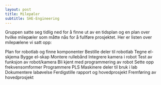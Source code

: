 ```yaml
---
layout: post
title: Milepæler
subtitle: SHE-Engineering
---
```


Gruppen satte seg tidlig ned for å finne ut av en tidsplan og en plan over hvilke milepæler som måtte nås for å fullføre prosjektet. Her er listen over milepælene vi satt opp:

Plan for robotlab og finne komponenter
Bestille deler til robotlab
Tegne el-skjema
Bygge el-skap
Montere rullebånd
Integrere kamera i robot
Test av funksjon av robot/kamera
Bli kjent med programmering av robot
Sette opp frekvensomformer
Programmere PLS
Maskinere deler til bruk i lab
Dokumentere labøvelse
Ferdigstille rapport og hovedprosjekt
Fremføring av hovedprosjekt